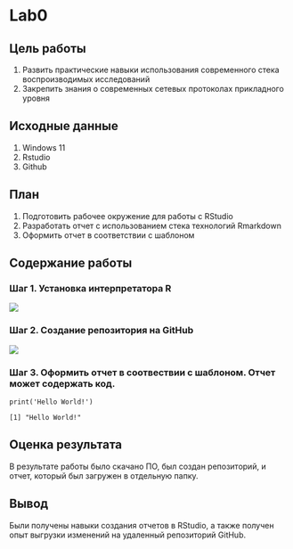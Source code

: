 # Lab0

## Цель работы

1) Развить практические навыки использования современного стека воспроизводимых исследований
2) Закрепить знания о современных сетевых протоколах прикладного уровня

## Исходные данные

1) Windows 11
2) Rstudio
3) Github

## План

1) Подготовить рабочее окружение для работы с RStudio
2) Разработать отчет с использованием стека технологий Rmarkdown
3) Оформить отчет в соответствии с шаблоном

## Содержание работы 

### Шаг 1. Установка интерпретатора R

![]([https://github.com/{username}/{repository}/raw/{branch}/{path}/image.png](https://github.com/Andrey41854/Nagibin_R/blob/main/Lab0/IMG/1.png))

### Шаг 2. Создание репозитория на GitHub

![]([https://github.com/{username}/{repository}/raw/{branch}/{path}/image.png](https://github.com/Andrey41854/Nagibin_R/blob/main/Lab0/IMG/2.png))

### Шаг 3. Оформить отчет в соотвествии с шаблоном. Отчет может содержать код.

```
print('Hello World!')
```

```
[1] "Hello World!"
```

## Оценка результата

В результате работы было скачано ПО, был создан репозиторий, и отчет, который был загружен в отдельную папку.

## Вывод

Были получены навыки создания отчетов в RStudio, а также получен опыт выгрузки изменений на удаленный репозиторий GitHub.
